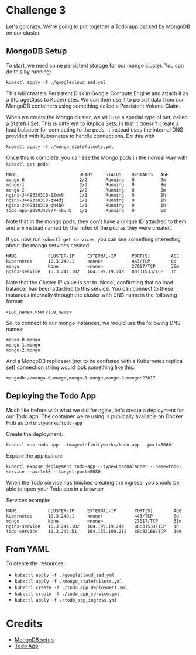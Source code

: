 # Challenge 3


Let's go crazy. We're going to put together a Todo app backed by MongoDB on our cluster.

## MongoDB Setup

To start, we need some persistent storage for our mongo cluster. You can do this by running:

`kubectl apply -f ./googlecloud_ssd.yml`

This will create a Persistent Disk in Google Compute Engine and attach it as a StorageClass to Kubernetes. We can then use it to persist data from our MongoDB containers using something called a Persistent Volume Claim.

When we create the Mongo cluster, we will use a special type of set, called a Stateful Set. This is different to Replica Sets, in that it doesn't create a load balancer for connecting to the pods, it instead uses the internal DNS provided with Kubernetes to handle connections. Do this with

`kubectl apply -f ./mongo_statefulsets.yml`

Once this is complete, you can see the Mongo pods in the normal way with `kubectl get pods`:

```
NAME                        READY     STATUS    RESTARTS   AGE
mongo-0                     2/2       Running   0          9m
mongo-1                     2/2       Running   0          8m
mongo-2                     2/2       Running   0          8m
nginx-3449338310-92mm9      1/1       Running   0          1h
nginx-3449338310-q94dj      1/1       Running   0          1h
nginx-3449338310-qh4b9      1/1       Running   0          1h
todo-app-2050343677-xbvnb   1/1       Running   0          6m
```

Note that in the mongo pods, they don't have a unique ID attached to them and are instead named by the index of the pod as they were created.

If you now run `kubectl get services`, you can see something interesting about the mongo services created:

```
NAME            CLUSTER-IP     EXTERNAL-IP      PORT(S)        AGE
kubernetes      10.3.240.1     <none>           443/TCP        8d
mongo           None           <none>           27017/TCP      35m
nginx-service   10.3.241.102   104.199.19.249   80:31533/TCP   1h
```

Note that the Cluster IP value is set to 'None', confirming that no load balancer has been attached to this service. You can connect to these instances internally through the cluster with DNS name in the following format:

```
<pod_name>.<service_name>
```

So, to connect to our mongo instances, we would use the following DNS names:

```
mongo-0.mongo
mongo-1.mongo
mongo-2.mongo
```

And a MongoDB replicaset (not to be confused with a Kubernetes replica set) connection string would look something like this:

```
mongodb://mongo-0.mongo,mongo-1.mongo,mongo-2.mongo:27017
```

## Deploying the Todo App

Much like before with what we did for nginx, let's create a deployment for our Todo app. The container we're using is publically available on Docker Hub as `infinityworks/todo-app`

Create the deployment:

`kubectl run todo-app --image=infinityworks/todo-app --port=8080`

Expose the application:

`kubectl expose deployment todo-app --type=LoadBalancer --name=todo-service --port=80 --target-port=8080`

When the Todo service has finished creating the ingress, you should be able to open your Todo app in a browser

Services example:
```
NAME            CLUSTER-IP     EXTERNAL-IP       PORT(S)        AGE
kubernetes      10.3.240.1     <none>            443/TCP        8d
mongo           None           <none>            27017/TCP      51m
nginx-service   10.3.241.102   104.199.19.249    80:31533/TCP   1h
todo-service    10.3.242.51    104.155.109.212   80:32166/TCP   10m
```

## From YAML

To create the resources:

* `kubectl apply -f ./googlecloud_ssd.yml`
* `kubectl apply -f ./mongo_statefulsets.yml`
* `kubectl create -f ./todo_app_deployment.yml`
* `kubectl create -f ./todo_app_service.yml`
* `kubectl apply -f ./todo_app_ingress.yml`

# Credits

* [MongoDB setup](http://blog.kubernetes.io/2017/01/running-mongodb-on-kubernetes-with-statefulsets.html)
* [Todo App](https://github.com/marianoc84/node-todo-docker)
